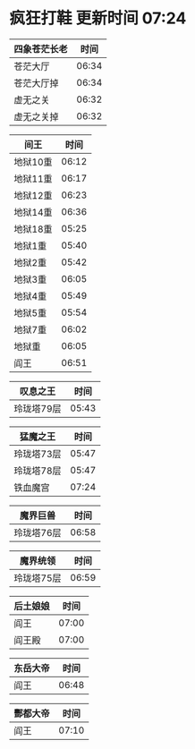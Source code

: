 # 疯狂打鞋 更新时间 07:24

| 四象苍茫长老   | 时间    |
|--------|-------|
| 苍茫大厅 | 06:34 |
| 苍茫大厅掉 | 06:34 |
| 虚无之关 | 06:32 |
| 虚无之关掉 | 06:32 |

| 间王   | 时间    |
|--------|-------|
| 地狱10重 | 06:12 |
| 地狱11重 | 06:17 |
| 地狱12重 | 06:23 |
| 地狱14重 | 06:36 |
| 地狱18重 | 05:25 |
| 地狱1重 | 05:40 |
| 地狱2重 | 05:42 |
| 地狱3重 | 06:05 |
| 地狱4重 | 05:49 |
| 地狱5重 | 05:54 |
| 地狱7重 | 06:02 |
| 地狱重 | 06:05 |
| 阎王 | 06:51 |

| 叹息之王   | 时间    |
|--------|-------|
| 玲珑塔79层 | 05:43 |

| 猛魔之王   | 时间    |
|--------|-------|
| 玲珑塔73层 | 05:47 |
| 玲珑塔78层 | 05:47 |
| 铁血魔宫 | 07:24 |

| 魔界巨兽   | 时间    |
|--------|-------|
| 玲珑塔76层 | 06:58 |

| 魔界统领   | 时间    |
|--------|-------|
| 玲珑塔75层 | 06:59 |

| 后土娘娘   | 时间    |
|--------|-------|
| 阎王 | 07:00 |
| 阎王殿 | 07:00 |

| 东岳大帝   | 时间    |
|--------|-------|
| 阎王 | 06:48 |

| 酆都大帝   | 时间    |
|--------|-------|
| 阎王 | 07:10 |